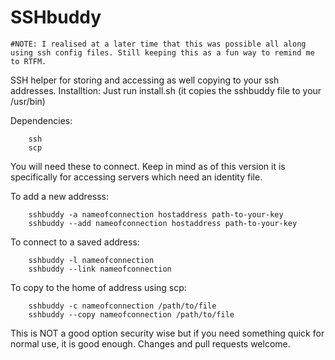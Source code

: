 # SSHbuddy
    #NOTE: I realised at a later time that this was possible all along using ssh config files. Still keeping this as a fun way to remind me to RTFM.
SSH helper for storing and accessing as well copying to your ssh addresses.
Installtion:
Just run install.sh (it copies the sshbuddy file to your /usr/bin)

Dependencies:
```
    ssh
    scp
```
You will need these to connect. Keep in mind as of this version it is specifically for accessing servers which need an identity file. 

To add a new addresss:
```
    sshbuddy -a nameofconnection hostaddress path-to-your-key
    sshbuddy --add nameofconnection hostaddress path-to-your-key
```
To connect to a saved address:
```
    sshbuddy -l nameofconnection
    sshbuddy --link nameofconnection
```
To copy to the home of address using scp:
```
    sshbuddy -c nameofconnection /path/to/file
    sshbuddy --copy nameofconnection /path/to/file
```
This is NOT a good option security wise but if you need something quick for normal use, it is good enough. Changes and pull requests welcome.
